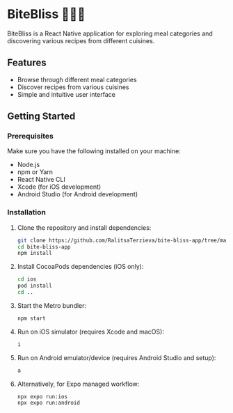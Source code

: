 # BiteBliss 👩🏻‍🍳

BiteBliss is a React Native application for exploring meal categories and discovering various recipes from different cuisines.

## Features

- Browse through different meal categories
- Discover recipes from various cuisines
- Simple and intuitive user interface

## Getting Started

### Prerequisites

Make sure you have the following installed on your machine:

- Node.js
- npm or Yarn
- React Native CLI
- Xcode (for iOS development)
- Android Studio (for Android development)

### Installation

1. Clone the repository and install dependencies:
   ```bash
   git clone https://github.com/RalitsaTerzieva/bite-bliss-app/tree/main
   cd bite-bliss-app
   npm install

2. Install CocoaPods dependencies (iOS only):
   ```bash
   cd ios
   pod install
   cd .. 

3. Start the Metro bundler:
   ```bash
   npm start

4. Run on iOS simulator (requires Xcode and macOS):
   ```bash
   i

5. Run on Android emulator/device (requires Android Studio and setup):
   ```bash
   a

6. Alternatively, for Expo managed workflow:
   ```bash
   npx expo run:ios
   npx expo run:android
